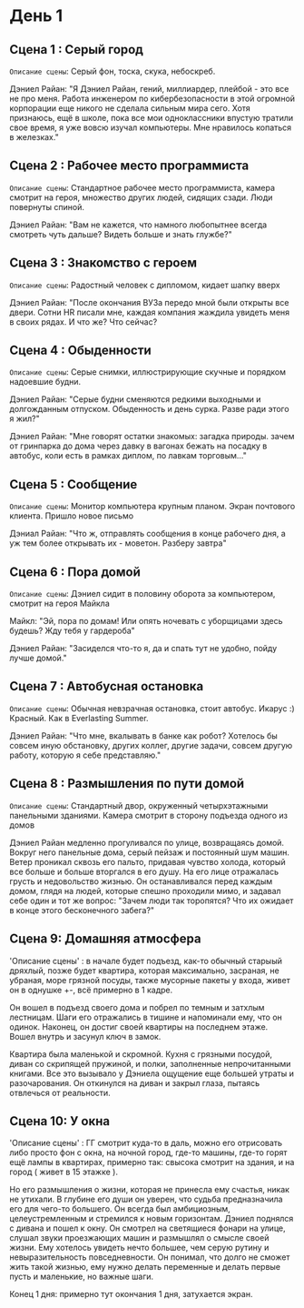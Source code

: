 # День 1
## Сцена 1 : Серый город

`Описание сцены`: Серый фон, тоска, скука, небоскреб.

Дэниел Райан: "Я Дэниел Райан, гений, миллиардер, плейбой - это все не про меня. Работа инженером по кибербезопасности в этой огромной корпорации еще никого не сделала сильным мира сего. Хотя признаюсь, ещё в школе, пока все мои одноклассники впустую тратили свое время, я уже вовсю изучал компьютеры. Мне нравилось копаться в железках."

## Сцена 2 : Рабочее место программиста 

`Описание сцены`: Стандартное рабочее место программиста, камера смотрит на героя, множество других людей, сидящих сзади. Люди повернуты спиной.

Дэниел Райан: "Вам не кажется, что намного любопытнее всегда смотреть чуть дальше? Видеть больше и знать глужбе?"

## Сцена 3 : Знакомство с героем 

`Описание сцены`: Радостный человек с дипломом, кидает шапку вверх

Дэниел Райан: "После окончания ВУЗа передо мной были открыты все двери. Сотни HR писали мне, каждая компания жаждила увидеть меня в своих рядах. И что же? Что сейчас? 

## Сцена 4 : Обыденности

`Описание сцены`: Серые снимки, иллюстрирующие скучные и порядком надоевшие будни.

Дэниел Райан: "Серые будни сменяются редкими выходными и долгожданным отпуском. Обыденность и день сурка. Разве ради этого я жил?"

Дэниел Райан: "Мне говорят остатки знакомых: загадка природы. зачем от гринпарка до дома через давку в вагонах бежать на посадку в автобус, коли есть в рамках диплом, по лавкам торговым..."

## Сцена 5 : Сообщение

`Описание сцены`: Монитор компьютера крупным планом. Экран почтового клиента. Пришло новое письмо

Дэниал Райан: "Что ж, отправлять сообщения в конце рабочего дня, а уж тем более открывать их - моветон. Разберу завтра"

## Сцена 6 : Пора домой

`Описание сцены`: Дэниел сидит в половину оборота за компьютером, смотрит на героя Майкла

Майкл: "Эй, пора по домам! Или опять ночевать с уборщицами здесь будешь? Жду тебя у гардероба"

Дэниел Райан: "Засиделся что-то я, да и спать тут не удобно, пойду лучше домой."

## Сцена 7 : Автобусная остановка

`Описание сцены`: Обычная невзрачная остановка, стоит автобус. Икарус :) Красный. Как в Everlasting Summer.

Дэниел Райан: "Что мне, вкалывать в банке как робот? Хотелось бы совсем иную обстановку, других коллег, другие задачи, совсем другую работу, которую я себе представляю."

## Сцена 8 : Размышления по пути домой

`Описание сцены`: Стандартный двор, окруженный четырхэтажными панельными зданиями. Камера смотрит в сторону подъезда одного из домов

Дэниел Райан медленно прогуливался по улице, возвращаясь домой. Вокруг него панельные дома, серый пейзаж и постоянный шум машин. Ветер проникал сквозь его пальто, придавая чувство холода, который все больше и больше вторгался в его душу. На его лице отражалась грусть и недовольство жизнью. Он останавливался перед каждым домом, глядя на людей, которые спешно проходили мимо, и задавал себе один и тот же вопрос: "Зачем люди так торопятся? Что их ожидает в конце этого бесконечного забега?"

## Сцена 9: Домашняя атмосфера

'Описание сцены' : в начале будет подъезд, как-то обычный старыый дряхлый, позже будет квартира, которая максимально, засраная, не убраная, море грязной посуды, также мусорные пакеты у входа, живет он в однушке +-, всё примерно в 1 кадре.

Он вошел в подъезд своего дома и побрел по темным и затхлым лестницам. Шаги его отражались в тишине и напоминали ему, что он одинок. Наконец, он достиг своей квартиры на последнем этаже. Вошел внутрь и засунул ключ в замок.

Квартира была маленькой и скромной. Кухня с грязными посудой, диван со скрипящей пружиной, и полки, заполненные непрочитанными книгами. Все это вызывало у Дэниела ощущение еще большей утраты и разочарования. Он откинулся на диван и закрыл глаза, пытаясь отвлечься от реальности.

## Сцена 10: У окна

'Описание сцены' : ГГ смотрит куда-то в даль, можно его отрисовать либо просто фон с окна, на ночной город, где-то машины, где-то горят ещё лампы в квартирах, примерно так: свысока смотрит на здания, и на город ( живет в 15 этажке ).

Но его размышления о жизни, которая не принесла ему счастья, никак не утихали. В глубине его души он уверен, что судьба предназначила его для чего-то большего. Он всегда был амбициозным, целеустремленным и стремился к новым горизонтам.
Дэниел поднялся с дивана и пошел к окну. Он смотрел на светящиеся фонари на улице, слушал звуки проезжающих машин и размышлял о смысле своей жизни. Ему хотелось увидеть нечто большее, чем серую рутину и невыразительность повседневности.
Он понимал, что долго не сможет жить такой жизнью, ему нужно делать переменные и делать первые пусть и маленькие, но важные шаги.

Конец 1 дня: примерно тут окончания 1 дня, затухается экран.
